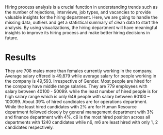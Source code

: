 Hiring process analysis is a crucial function in understanding trends such as the number of rejections, interviews, job types, and vacancies to provide valuable insights for the hiring department.
Here, we are going to handle the missing data, outliers and get a statistical summary of clean data to start the analysis.
By using visualizations, the hiring department will have meaningful insights to improve its hiring process and make better hiring decisions in future.
# Results
They are 708 males more than females currently working in the company. 
Average salary offered is 49,879 while average salary for people working in the company is 49,593. Irrespective of Gender.
Most people are hired for the company have middle range salaries. They are 779 employees with salary between 40100 - 50099. while the least number of hired people is for high salary range which is only 649 people with salary between 90100 – 100099.
About 39% of hired candidates are for operations department. While the least hired candidates with 2% are for Human Resource department followed closely by general management department with 3% and finance department with 4%.
c9 is the most hired position across all departments with 1240 candidates while n6, m6 are least hired with only 1, 2 candidates respectively.
